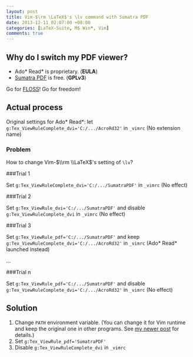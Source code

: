 ```yaml
---
layout: post
title: Vim-$\rm \LaTeX$'s \lv command with Sumatra PDF
date: 2013-12-11 02:07:00 +08:00
categories: [LaTeX-Suite, M$ Win*, Vim]
comments: true
---
```


Why do I switch my PDF viewer?
---

* Ado\* Read\* is proprietary. (**EULA**)
* [Sumatra PDF] is free. (**GPLv3**)

Go for [FLOSS]! Go for freedom!

<!-- more -->

Actual process
---

Original settings for Ado\* Read\*: let
`g:Tex_ViewRuleComplete_dvi='C:/.../AcroRd32'` in `_vimrc` (No extension
name)

### Problem

How to change Vim-$\\rm \\LaTeX$\'s setting of `\lv`?

###Trial 1

Set `g:Tex_ViewRuleComplete_dvi='C:/.../SumatraPDF'` in `_vimrc` (No
effect)

###Trial 2

Set `g:Tex_ViewRule_dvi='C:/.../SumatraPDF'` and disable
`g:Tex_ViewRuleComplete_dvi` in `_vimrc` (No effect)

###Trial 3

Set `g:Tex_ViewRule_pdf='C:/.../SumatraPDF'` and keep
`g:Tex_ViewRuleComplete_dvi='C:/.../AcroRd32'` in `_vimrc` (Ado\*
Read\* launched instead)

...

###Trial n

Set `g:Tex_ViewRule_pdf='C:/.../SumatraPDF'` and disable
`g:Tex_ViewRuleComplete_dvi='C:/.../AcroRd32'` in `_vimrc` (No effect)

Solution
---

1.  Change `PATH` environment variable. (You can change it for Vim
    runtime and keep the original one in other programs. See
    [my newer post][np] for details.)
2.  Set `g:Tex_ViewRule_pdf='SumatraPDF'`
3.  Disable `g:Tex_ViewRuleComplete_dvi` in `_vimrc`

[Sumatra PDF]: http://www.sumatrapdfreader.org/free-pdf-reader.html
[FLOSS]: https://en.wikipedia.org/wiki/Free_and_open-source_software#FLOSS
[np]: /blog/2013/12/13/writing-vims-output-to-files/
